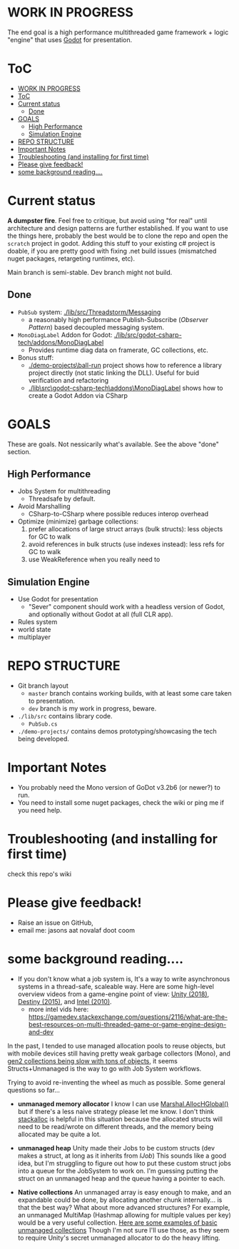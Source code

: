 # WORK IN PROGRESS
The end goal is a high performance multithreaded game framework + logic "engine" that uses [Godot](https://godotengine.org/) for presentation.


# ToC
- [WORK IN PROGRESS](#work-in-progress)
- [ToC](#toc)
- [Current status](#current-status)
  - [Done](#done)
- [GOALS](#goals)
  - [High Performance](#high-performance)
  - [Simulation Engine](#simulation-engine)
- [REPO STRUCTURE](#repo-structure)
- [Important Notes](#important-notes)
- [Troubleshooting (and installing for first time)](#troubleshooting-and-installing-for-first-time)
- [Please give feedback!](#please-give-feedback)
- [some background reading....](#some-background-reading)





# Current status
**A dumpster fire**.  Feel free to critique, but avoid using "for real" until architecture and  design patterns are further established.  If you want to use the things here, probably the best would be to clone the repo and open the ```scratch``` project in godot.  Adding this stuff to your existing c# project is doable, if you are pretty good with fixing .net build issues (mismatched nuget packages, retargeting runtimes, etc). 

Main branch is semi-stable.  Dev branch might not build.



## Done
- ```PubSub``` system:  [./lib/src/Threadstorm/Messaging](./lib/src/Threadstorm/Messaging) 
  - a reasonably high performance Publish-Subscribe (*Observer Pattern*) based decoupled messaging system.
- ```MonoDiagLabel``` Addon for Godot: [./lib/src/godot-csharp-tech/addons/MonoDiagLabel](./lib/src/godot-csharp-tech/addons/MonoDiagLabel)
  - Provides runtime diag data on framerate, GC collections, etc.
- Bonus stuff:
  - [./demo-projects\ball-run](./demo-projects\ball-run) project shows how to reference a library project directly (not static linking the DLL).   Useful for buid verification and refactoring
  - [./lib\src\godot-csharp-tech\addons\MonoDiagLabel](./lib\src\godot-csharp-tech\addons\MonoDiagLabel) shows how to create a Godot Addon via CSharp



GOALS
========
These are goals.  Not nessicarily what's available.  See the above "done" section.

High Performance
------------
- Jobs System for multithreading
  - Threadsafe by default.
- Avoid Marshalling
  - CSharp-to-CSharp where possible reduces interop overhead
- Optimize (minimize) garbage collections:
  1. prefer allocations of large struct arrays (bulk structs):  less objects for GC to walk
  2. avoid references in bulk structs   (use indexes instead): less refs for GC to walk
  3. use WeakReference<T> when you really need to

Simulation Engine
------------
- Use Godot for presentation
  - "Sever" component should work with a headless version of Godot, and optionally without Godot at all (full CLR app).
- Rules system
- world state
- multiplayer

REPO STRUCTURE
==============

- Git branch layout
   - ```master``` branch contains working builds, with at least some care taken to presentation.  
   - ```dev``` branch is my work in progress, beware.
- ```./lib/src``` contains library code. 
   - ```PubSub.cs``` 
- ```./demo-projects/``` contains demos prototyping/showcasing the tech being developed.



Important Notes
====
- You probably need the Mono version of GoDot v3.2b6 (or newer?) to run.
- You need to install some nuget packages, check the wiki or ping me if you need help.





Troubleshooting (and installing for first time)
====
check this repo's wiki


Please give feedback!
==============
- Raise an issue on GitHub,
- email me: jasons aat novalaf doot coom


# some background reading....

- If you don't know what a job system is, It's a way to write asynchronous systems in a thread-safe, scaleable way.  Here are some high-level overview videos from a game-engine point of view:  [Unity (2018)](https://youtu.be/kwnb9Clh2Is), [Destiny (2015)](https://www.gdcvault.com/play/1022164/Multithreading-the-Entire-Destiny), and [Intel (2010)](https://www.youtube.com/watch?v=1sAR3WHzJEM).
  - more intel vids here: https://gamedev.stackexchange.com/questions/2116/what-are-the-best-resources-on-multi-threaded-game-or-game-engine-design-and-dev

In the past, I tended to use managed allocation pools to reuse objects, but with mobile devices still having pretty weak garbage collectors (Mono), and [gen2 collections being slow with tons of objects](https://stackoverflow.com/a/15294458), it seems Structs+Unmanaged is the way to go with Job System workflows.

Trying to avoid re-inventing the wheel as much as possible.  Some general questions so far...

* **unmanaged memory allocator** I know I can use [Marshal.AllocHGlobal()](https://docs.microsoft.com/en-us/dotnet/api/system.runtime.interopservices.marshal.allochglobal?view=netframework-4.8) but if there's a less naive strategy please let me know.  I don't think [stackalloc](https://docs.microsoft.com/en-us/dotnet/csharp/language-reference/operators/stackalloc) is helpful in this situation because the allocated structs will need to be read/wrote on different threads, and the memory being allocated may be quite a lot.
* **unmanaged heap** Unity made their Jobs to be custom structs (dev makes a struct, at long as it inherits from *IJob*)  This sounds like a good idea, but I'm struggling to figure out how to put these custom struct jobs into a queue for the JobSystem to work on.  I'm guessing putting the struct on an unmanaged heap and the queue having a pointer to each.

* **Native collections**  An unmanaged array is easy enough to make, and an expandable could be done, by allocating another chunk internally... is that the best way?  What about more advanced structures?  For example, an unmanaged MultiMap (Hashmap allowing for multiple values per key) would be a very useful collection. [Here are some examples of basic unmanaged collections](https://github.com/jacksondunstan/NativeCollections) Though I'm not sure I'll use those, as they seem to require Unity's secret unmanaged allocator to do the heavy lifting.
